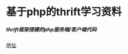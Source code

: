 # 基于php的thrift学习资料

##### thrift框架搭建的php服务端/客户端代码

[地址](https://blog.csdn.net/shi_yi_fei/article/details/62893605)